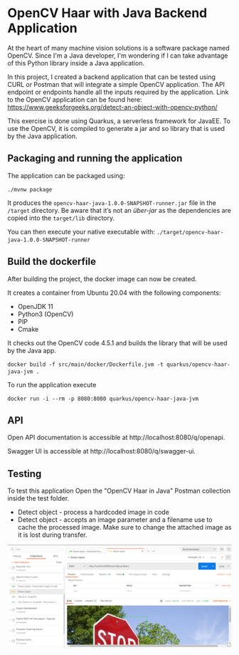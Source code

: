 # OpenCV Haar with Java Backend Application

At the heart of many machine vision solutions is a software package named OpenCV. Since I'm a Java developer, I'm wondering if I can take advantage of this Python library inside a Java application.

In this project, I created a backend application that can be tested using CURL or Postman that will integrate a
simple OpenCV application. The API endpoint or endpoints handle all the inputs required
by the application. Link to the OpenCV application can be found here:
https://www.geeksforgeeks.org/detect-an-object-with-opencv-python/

This exercise is done using Quarkus, a serverless framework for JavaEE.
To use the OpenCV, it is compiled to generate a jar and so library that is used by the Java application.

## Packaging and running the application

The application can be packaged using:
```shell script
./mvnw package
```
It produces the `opencv-haar-java-1.0.0-SNAPSHOT-runner.jar` file in the `/target` directory.
Be aware that it’s not an _über-jar_ as the dependencies are copied into the `target/lib` directory.

You can then execute your native executable with: `./target/opencv-haar-java-1.0.0-SNAPSHOT-runner`

## Build the dockerfile

After building the project, the docker image can now be created.

It creates a container from Ubuntu 20.04 with the following components:

- OpenJDK 11
- Python3 (OpenCV)
- PIP
- Cmake

It checks out the OpenCV code 4.5.1 and builds the library that will be used by the Java app.

```shell script
docker build -f src/main/docker/Dockerfile.jvm -t quarkus/opencv-haar-java-jvm .
```

To run the application execute
```shell script
docker run -i --rm -p 8080:8080 quarkus/opencv-haar-java-jvm
```

## API

Open API documentation is accessible at http://localhost:8080/q/openapi.

Swagger UI is accessible at http://localhost:8080/q/swagger-ui.

## Testing

To test this application Open the "OpenCV Haar in Java" Postman collection inside the test folder.

- Detect object - process a hardcoded image in code
- Detect object - accepts an image parameter and a filename use to cache the processed image. Make sure to change the attached image as it is lost during transfer.

![Postman Tests](tests/PostmanTests.png)

